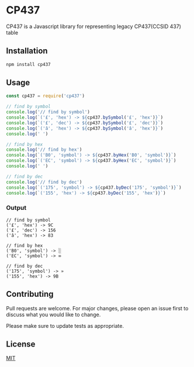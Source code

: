 # CP437

CP437 is a Javascript library for representing legacy CP437(CCSID 437) table

## Installation

```bash
npm install cp437
```

## Usage

```javascript
const cp437 = require('cp437')

// find by symbol
console.log('// find by symbol')
console.log(`('£', 'hex') -> ${cp437.bySymbol('£', 'hex')}`)
console.log(`('£', 'dec') -> ${cp437.bySymbol('£', 'dec')}`)
console.log(`('â', 'hex') -> ${cp437.bySymbol('â', 'hex')}`)
console.log(' ')

// find by hex
console.log('// find by hex')
console.log(`('B0', 'symbol') -> ${cp437.byHex('B0', 'symbol')}`)
console.log(`('EC', 'symbol') -> ${cp437.byHex('EC', 'symbol')}`)
console.log(' ')

// find by dec
console.log('// find by dec')
console.log(`('175', 'symbol') -> ${cp437.byDec('175', 'symbol')}`)
console.log(`('155', 'hex') -> ${cp437.byDec('155', 'hex')}`)
```
### Output
```
// find by symbol
('£', 'hex') -> 9C
('£', 'dec') -> 156
('â', 'hex') -> 83

// find by hex
('B0', 'symbol') -> ░
('EC', 'symbol') -> ∞

// find by dec
('175', 'symbol') -> »
('155', 'hex') -> 9B
```

## Contributing
Pull requests are welcome. For major changes, please open an issue first to discuss what you would like to change.

Please make sure to update tests as appropriate.

## License
[MIT](https://choosealicense.com/licenses/mit/)